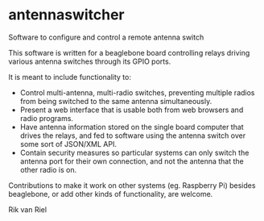 # antennaswitcher
Software to configure and control a remote antenna switch

This software is written for a beaglebone board controlling relays
driving various antenna switches through its GPIO ports.

It is meant to include functionality to:
- Control multi-antenna, multi-radio switches, preventing multiple
  radios from being switched to the same antenna simultaneously.
- Present a web interface that is usable both from web browsers and
  radio programs.
- Have antenna information stored on the single board computer that
  drives the relays, and fed to software using the antenna switch
  over some sort of JSON/XML API.
- Contain security measures so particular systems can only switch
  the antenna port for their own connection, and not the antenna
  that the other radio is on.

Contributions to make it work on other systems (eg. Raspberry Pi)
besides beaglebone, or add other kinds of functionality, are welcome.

Rik van Riel
